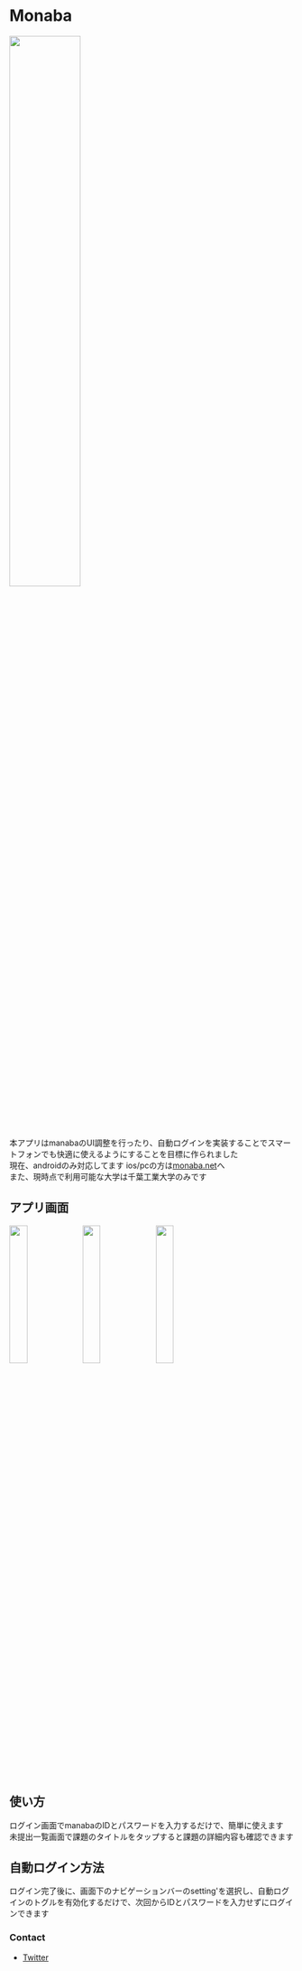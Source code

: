 # Monaba
<img src="https://github.com/user-attachments/assets/034585ae-e95f-4ec8-a928-8f6fe2c0fdb0" width="50%"/><br> 
本アプリはmanabaのUI調整を行ったり、自動ログインを実装することでスマートフォンでも快適に使えるようにすることを目標に作られました  
現在、androidのみ対応してます ios/pcの方は[monaba.net](https://monaba.net)へ  
また、現時点で利用可能な大学は千葉工業大学のみです

## アプリ画面
<img src="https://github.com/user-attachments/assets/569cd8f0-33b7-4f5d-9c31-d9e4a118e8df" width="25%"/>
<img src="https://github.com/user-attachments/assets/d1f4a355-9b49-4ecf-a2f6-e17080b4eb2a" width="25%"/>
<img src="https://github.com/user-attachments/assets/654b263e-4c46-42d6-bad9-96d96eae864f" width="25%"/>

## 使い方
ログイン画面でmanabaのIDとパスワードを入力するだけで、簡単に使えます  
未提出一覧画面で課題のタイトルをタップすると課題の詳細内容も確認できます

## 自動ログイン方法
ログイン完了後に、画面下のナビゲーションバーのsetting'を選択し、自動ログインのトグルを有効化するだけで、次回からIDとパスワードを入力せずにログインできます

### Contact
* [Twitter](https://twitter.com/erde_ena15)
